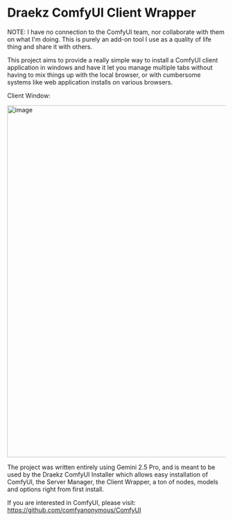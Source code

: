 # Draekz ComfyUI Client Wrapper

NOTE: I have no connection to the ComfyUI team, nor collaborate with them on what I'm doing. This is purely an add-on tool I use as a quality of life thing and share it with others.

This project aims to provide a really simple way to install a ComfyUI client application in windows and have it let you manage multiple tabs without having to mix things
up with the local browser, or with cumbersome systems like web application installs on various browsers.

Client Window:

<img width="1290" height="813" alt="image" src="https://github.com/user-attachments/assets/2ce3b2ca-32fe-4863-bbec-07a8b05c6a81" />

The project was written entirely using Gemini 2.5 Pro, and is meant to be used by the Draekz ComfyUI Installer which allows easy installation of ComfyUI, the Server Manager, the Client Wrapper, a ton of nodes, models and options right from first install.

If you are interested in ComfyUI, please visit:
https://github.com/comfyanonymous/ComfyUI
